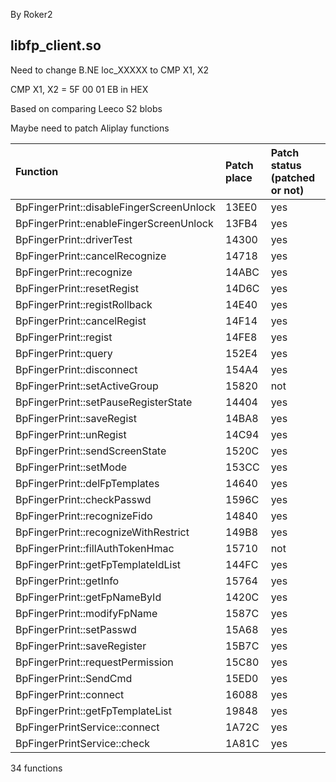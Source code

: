 By Roker2

## libfp_client.so

Need to change B.NE loc_XXXXX to CMP X1, X2

CMP X1, X2 = 5F 00 01 EB in HEX

Based on comparing Leeco S2 blobs

Maybe need to patch Aliplay functions

| Function                                 | Patch place | Patch status (patched or not) |
| :--------------------------------------- | :---------- | :---------------------------- |
| BpFingerPrint::disableFingerScreenUnlock | 13EE0       | yes                           |
| BpFingerPrint::enableFingerScreenUnlock  | 13FB4       | yes                           |
| BpFingerPrint::driverTest                | 14300       | yes                           |
| BpFingerPrint::cancelRecognize           | 14718       | yes                           |
| BpFingerPrint::recognize                 | 14ABC       | yes                           |
| BpFingerPrint::resetRegist               | 14D6C       | yes                           |
| BpFingerPrint::registRollback            | 14E40       | yes                           |
| BpFingerPrint::cancelRegist              | 14F14       | yes                           |
| BpFingerPrint::regist                    | 14FE8       | yes                           |
| BpFingerPrint::query                     | 152E4       | yes                           |
| BpFingerPrint::disconnect                | 154A4       | yes                           |
| BpFingerPrint::setActiveGroup            | 15820       | not                           |
| BpFingerPrint::setPauseRegisterState     | 14404       | yes                           |
| BpFingerPrint::saveRegist                | 14BA8       | yes                           |
| BpFingerPrint::unRegist                  | 14C94       | yes                           |
| BpFingerPrint::sendScreenState           | 1520C       | yes                           |
| BpFingerPrint::setMode                   | 153CC       | yes                           |
| BpFingerPrint::delFpTemplates            | 14640       | yes                           |
| BpFingerPrint::checkPasswd               | 1596C       | yes                           |
| BpFingerPrint::recognizeFido             | 14840       | yes                           |
| BpFingerPrint::recognizeWithRestrict     | 149B8       | yes                           |
| BpFingerPrint::fillAuthTokenHmac         | 15710       | not                           |
| BpFingerPrint::getFpTemplateIdList       | 144FC       | yes                           |
| BpFingerPrint::getInfo                   | 15764       | yes                           |
| BpFingerPrint::getFpNameById             | 1420C       | yes                           |
| BpFingerPrint::modifyFpName              | 1587C       | yes                           |
| BpFingerPrint::setPasswd                 | 15A68       | yes                           |
| BpFingerPrint::saveRegister              | 15B7C       | yes                           |
| BpFingerPrint::requestPermission         | 15C80       | yes                           |
| BpFingerPrint::SendCmd                   | 15ED0       | yes                           |
| BpFingerPrint::connect                   | 16088       | yes                           |
| BpFingerPrint::getFpTemplateList         | 19848       | yes                           |
| BpFingerPrintService::connect            | 1A72C       | yes                           |
| BpFingerPrintService::check              | 1A81C       | yes                           |

34 functions
